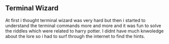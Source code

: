 ## Terminal Wizard

At first i thought terminal wizard was very hard but then i started to understand the terminal commands more and more and it was fun to solve the riddles which were related to harry potter. I didnt have much knwoledge about the lore so i had to surf through the internet to find the hints.

